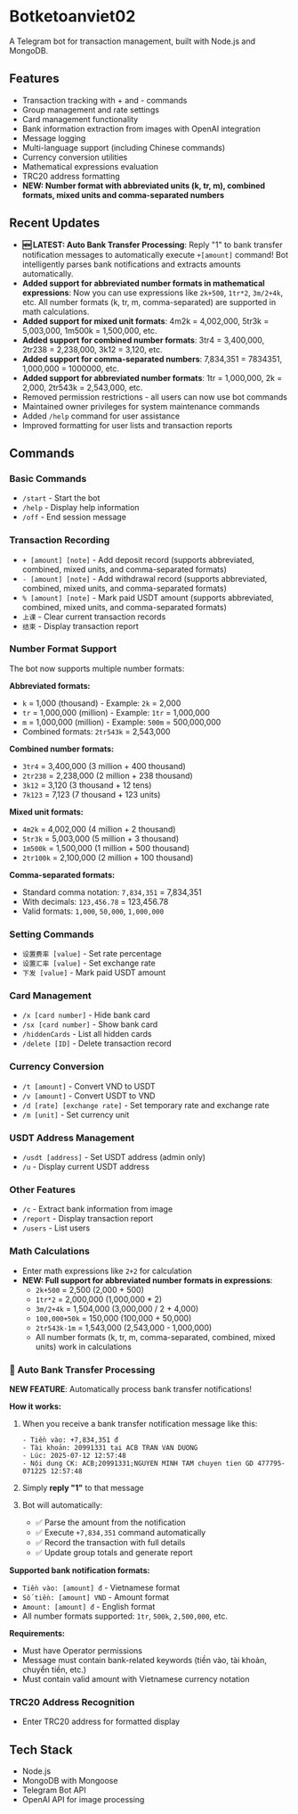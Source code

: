 # Botketoanviet02

A Telegram bot for transaction management, built with Node.js and MongoDB.

## Features

- Transaction tracking with + and - commands
- Group management and rate settings
- Card management functionality
- Bank information extraction from images with OpenAI integration
- Message logging
- Multi-language support (including Chinese commands)
- Currency conversion utilities
- Mathematical expressions evaluation
- TRC20 address formatting
- **NEW: Number format with abbreviated units (k, tr, m), combined formats, mixed units and comma-separated numbers**

## Recent Updates

- **🆕 LATEST: Auto Bank Transfer Processing**: Reply "1" to bank transfer notification messages to automatically execute `+[amount]` command! Bot intelligently parses bank notifications and extracts amounts automatically.
- **Added support for abbreviated number formats in mathematical expressions**: Now you can use expressions like `2k+500`, `1tr*2`, `3m/2+4k`, etc. All number formats (k, tr, m, comma-separated) are supported in math calculations.
- **Added support for mixed unit formats**: 4m2k = 4,002,000, 5tr3k = 5,003,000, 1m500k = 1,500,000, etc.
- **Added support for combined number formats**: 3tr4 = 3,400,000, 2tr238 = 2,238,000, 3k12 = 3,120, etc.
- **Added support for comma-separated numbers**: 7,834,351 = 7834351, 1,000,000 = 1000000, etc.
- **Added support for abbreviated number formats**: 1tr = 1,000,000, 2k = 2,000, 2tr543k = 2,543,000, etc.
- Removed permission restrictions - all users can now use bot commands
- Maintained owner privileges for system maintenance commands
- Added `/help` command for user assistance
- Improved formatting for user lists and transaction reports

## Commands

### Basic Commands
- `/start` - Start the bot
- `/help` - Display help information
- `/off` - End session message

### Transaction Recording
- `+ [amount] [note]` - Add deposit record (supports abbreviated, combined, mixed units, and comma-separated formats)
- `- [amount] [note]` - Add withdrawal record (supports abbreviated, combined, mixed units, and comma-separated formats)
- `% [amount] [note]` - Mark paid USDT amount (supports abbreviated, combined, mixed units, and comma-separated formats)
- `上课` - Clear current transaction records
- `结束` - Display transaction report

### Number Format Support
The bot now supports multiple number formats:

**Abbreviated formats:**
- `k` = 1,000 (thousand) - Example: `2k` = 2,000
- `tr` = 1,000,000 (million) - Example: `1tr` = 1,000,000
- `m` = 1,000,000 (million) - Example: `500m` = 500,000,000
- Combined formats: `2tr543k` = 2,543,000

**Combined number formats:**
- `3tr4` = 3,400,000 (3 million + 400 thousand)
- `2tr238` = 2,238,000 (2 million + 238 thousand)
- `3k12` = 3,120 (3 thousand + 12 tens)
- `7k123` = 7,123 (7 thousand + 123 units)

**Mixed unit formats:**
- `4m2k` = 4,002,000 (4 million + 2 thousand)
- `5tr3k` = 5,003,000 (5 million + 3 thousand)
- `1m500k` = 1,500,000 (1 million + 500 thousand)
- `2tr100k` = 2,100,000 (2 million + 100 thousand)

**Comma-separated formats:**
- Standard comma notation: `7,834,351` = 7,834,351
- With decimals: `123,456.78` = 123,456.78
- Valid formats: `1,000`, `50,000`, `1,000,000`

### Setting Commands
- `设置费率 [value]` - Set rate percentage
- `设置汇率 [value]` - Set exchange rate
- `下发 [value]` - Mark paid USDT amount

### Card Management
- `/x [card number]` - Hide bank card
- `/sx [card number]` - Show bank card
- `/hiddenCards` - List all hidden cards
- `/delete [ID]` - Delete transaction record

### Currency Conversion
- `/t [amount]` - Convert VND to USDT
- `/v [amount]` - Convert USDT to VND
- `/d [rate] [exchange rate]` - Set temporary rate and exchange rate
- `/m [unit]` - Set currency unit

### USDT Address Management
- `/usdt [address]` - Set USDT address (admin only)
- `/u` - Display current USDT address

### Other Features
- `/c` - Extract bank information from image
- `/report` - Display transaction report
- `/users` - List users

### Math Calculations
- Enter math expressions like `2+2` for calculation
- **NEW: Full support for abbreviated number formats in expressions**:
  - `2k+500` = 2,500 (2,000 + 500)
  - `1tr*2` = 2,000,000 (1,000,000 * 2)
  - `3m/2+4k` = 1,504,000 (3,000,000 / 2 + 4,000)
  - `100,000+50k` = 150,000 (100,000 + 50,000)
  - `2tr543k-1m` = 1,543,000 (2,543,000 - 1,000,000)
  - All number formats (k, tr, m, comma-separated, combined, mixed units) work in calculations

### 🏦 Auto Bank Transfer Processing
**NEW FEATURE**: Automatically process bank transfer notifications!

**How it works:**
1. When you receive a bank transfer notification message like this:
   ```
   - Tiền vào: +7,834,351 đ
   - Tài khoản: 20991331 tại ACB TRAN VAN DUONG
   - Lúc: 2025-07-12 12:57:48
   - Nội dung CK: ACB;20991331;NGUYEN MINH TAM chuyen tien GD 477795-071225 12:57:48
   ```

2. Simply **reply "1"** to that message

3. Bot will automatically:
   - ✅ Parse the amount from the notification
   - ✅ Execute `+7,834,351` command automatically
   - ✅ Record the transaction with full details
   - ✅ Update group totals and generate report

**Supported bank notification formats:**
- `Tiền vào: [amount] đ` - Vietnamese format
- `Số tiền: [amount] VND` - Amount format  
- `Amount: [amount] đ` - English format
- All number formats supported: `1tr`, `500k`, `2,500,000`, etc.

**Requirements:**
- Must have Operator permissions
- Message must contain bank-related keywords (tiền vào, tài khoản, chuyển tiền, etc.)
- Must contain valid amount with Vietnamese currency notation

### TRC20 Address Recognition
- Enter TRC20 address for formatted display

## Tech Stack

- Node.js
- MongoDB with Mongoose
- Telegram Bot API
- OpenAI API for image processing

